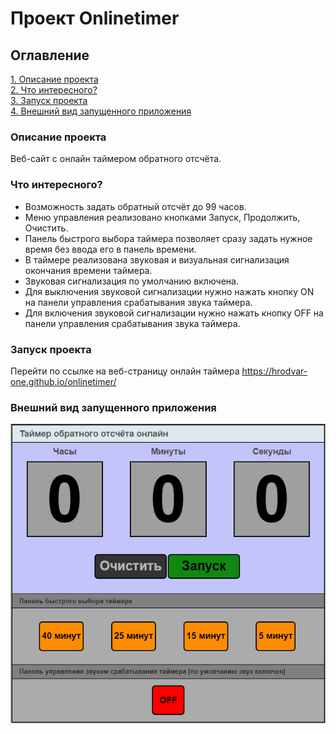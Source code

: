 # Проект Onlinetimer

## Оглавление
[1. Описание проекта](README.md#Описание-проекта)  
[2. Что интересного?](README.md#Что-интересного)  
[3. Запуск проекта](README.md#Запуск-проекта)  
[4. Внешний вид запущенного приложения](README.md#Внешний-вид-запущенного-приложения)

### Описание проекта
Веб-сайт с онлайн таймером обратного отсчёта.


### Что интересного?
- Возможность задать обратный отсчёт до 99 часов.
- Меню управления реализовано кнопками Запуск, Продолжить, Очистить.
- Панель быстрого выбора таймера позволяет сразу задать нужное время без ввода его в панель времени.
- В таймере реализована звуковая и визуальная сигнализация окончания времени таймера.
- Звуковая сигнализация по умолчанию включена.
- Для выключения звуковой сигнализации нужно нажать кнопку ON на панели управления срабатывания звука таймера.
- Для включения звуковой сигнализации нужно нажать кнопку OFF на панели управления срабатывания звука таймера.

### Запуск проекта

Перейти по ссылке на веб-страницу онлайн таймера https://hrodvar-one.github.io/onlinetimer/

### Внешний вид запущенного приложения

![img.png](img.png)